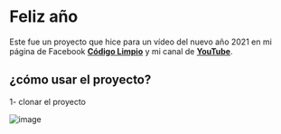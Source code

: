 # Feliz año

Este fue un proyecto que hice para un vídeo del nuevo año 2021 en mi página de Facebook [**Código Limpio**](https://www.facebook.com/CODIGOLIMPIOJD) y mi canal de [**YouTube**](https://www.youtube.com/channel/UCBruvsN18FvqNHSHe7E6WWg).

## ¿cómo usar el proyecto?

1- clonar el proyecto

![image](https://user-images.githubusercontent.com/65135568/117539677-512f1d80-afd1-11eb-9aa7-f003e56790f9.png)


